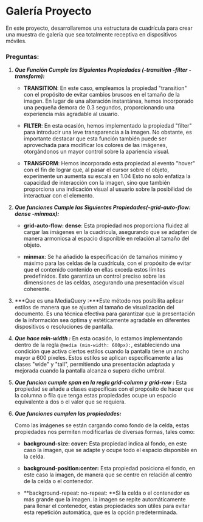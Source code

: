# Galería Proyecto

En este proyecto, desarrollaremos una estructura de cuadrícula para crear una muestra de galería que sea totalmente receptiva en dispositivos móviles.

### Preguntas:



1. ***Que Función Cumple las Siguientes Propiedades (-transition -filter -transform):***

   - **TRANSITION**: En este caso, empleamos la propiedad "transition" con el propósito de evitar cambios bruscos en el tamaño de la imagen. En lugar de una alteración instantánea, hemos incorporado una pequeña demora de 0.3 segundos, proporcionando una experiencia más agradable al usuario.

     

   - **FILTER**: En esta ocasión, hemos implementado la propiedad "filter" para introducir una leve transparencia a la imagen. No obstante, es importante destacar que esta función también puede ser aprovechada para modificar los colores de las imágenes, otorgándonos un mayor control sobre la apariencia visual.

     

   - **TRANSFORM**: Hemos incorporado esta propiedad al evento "hover" con el fin de lograr que, al pasar el cursor sobre el objeto, experimente un aumenta su escala en 1.04 Esto no solo enfatiza la capacidad de interacción con la imagen, sino que también proporciona una indicación visual al usuario sobre la posibilidad de interactuar con el elemento.

     

2. ***Que funciones Cumple las Siguientes Propiedades(-grid-auto-flow: dense  -minmax):***

   - **grid-auto-flow: dense**: Esta propiedad nos proporciona fluidez al cargar las imágenes en la cuadrícula, asegurando que se adapten de manera armoniosa al espacio disponible en relación al tamaño del objeto.

     

   - **minmax**: Se ha añadido la especificación de tamaños mínimo y máximo para las celdas de la cuadrícula, con el propósito de evitar que el contenido contenido en ellas exceda estos límites predefinidos. Esto garantiza un control preciso sobre las dimensiones de las celdas, asegurando una presentación visual coherente.

     

3. ***Que es una MediaQuery :***Este método nos posibilita aplicar estilos de manera que se ajusten al tamaño de visualización del documento. Es una técnica efectiva para garantizar que la presentación de la información sea óptima y estéticamente agradable en diferentes dispositivos o resoluciones de pantalla.

   

4. ***Que hace min-width :*** En esta ocasión, lo estamos implementando dentro de la regla `@media (min-width: 600px):`, estableciendo una condición que activa ciertos estilos cuando la pantalla tiene un ancho mayor a 600 píxeles. Estos estilos se aplican específicamente a las clases "wide" y "tall", permitiendo una presentación adaptada y mejorada cuando la pantalla alcanza o supera dicho umbral.

   

5. ***Que funcion cumple span en la regla grid-column y grid-row :*** Esta propiedad se añade a clases específicas con el propósito de hacer que la columna o fila que tenga estas propiedades ocupe un espacio equivalente a dos o el valor que se requiera.

   

6. ***Que funciones cumplen las propiedades:***  

   Como las imágenes se están cargando como fondo de la celda, estas propiedades nos permiten modificarlas de diversas formas, tales como:

   - **background-size: cover:** Esta propiedad indica al fondo, en este caso la imagen, que se adapte y ocupe todo el espacio disponible en la celda.

     

   - **background-position:center:** Esta propiedad posiciona el fondo, en este caso la imagen, de manera que se centre en relación al centro de la celda o el contenedor.

     

   - **background-repeat: no-repeat: **Si la celda o el contenedor es más grande que la imagen. la imagen se repite automáticamente para llenar el contenedor, estas propiedades son útiles para evitar esta repetición automática, que es la opción predeterminada.